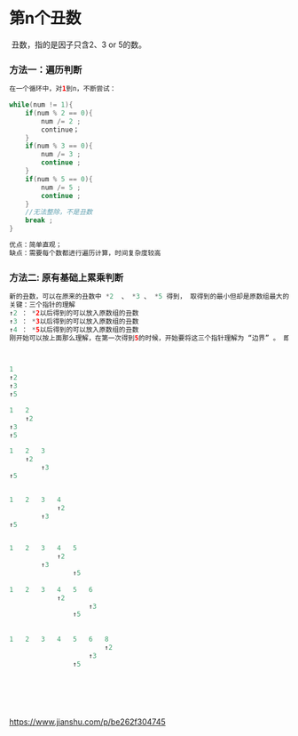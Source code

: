 # 第n个丑数

​	丑数，指的是因子只含2、3 or 5的数。

### 方法一：遍历判断

```java
在一个循环中，对1到n，不断尝试：

while(num != 1){
	if(num % 2 == 0){
		num /= 2 ;
		continue；
	}
	if(num % 3 == 0){
		num /= 3 ;
		continue ;
	}
	if(num % 5 == 0){
		num /= 5 ;
		continue ;
	}
	//无法整除，不是丑数
	break ;
}

优点：简单直观；
缺点：需要每个数都进行遍历计算，时间复杂度较高
```







### 方法二: 原有基础上累乘判断

```java
新的丑数，可以在原来的丑数中 *2  、 *3 、 *5 得到， 取得到的最小但却是原数组最大的插入即可：
关键：三个指针的理解
↑2 ： *2以后得到的可以放入原数组的丑数
↑3 ： *3以后得到的可以放入原数组的丑数
↑4 ： *5以后得到的可以放入原数组的丑数
刚开始可以按上面那么理解，在第一次得到5的时候，开始要将这三个指针理解为 “边界” 。 即这个 *X 的步长就是这么大，拿 ↑2 来说，1乘以2，得到的就是2,2*2就是4，不会到3，所以直接就可以调到4这样，因为最小*2也必须到4，所以可以这么跳，不怕漏了什么。



1
↑2
↑3
↑5

1	2
	↑2
↑3
↑5

1	2	3
	↑2
		↑3
↑5


1	2	3	4
			↑2
		↑3
↑5


1	2	3	4	5
			↑2
		↑3
				↑5
				
1	2	3	4	5	6
			↑2
					↑3
				↑5
				
				
1	2	3	4	5	6	8				
						↑2
					↑3
				↑5
				
				
				

				
```

https://www.jianshu.com/p/be262f304745